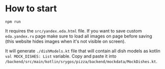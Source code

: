 # How to start

```shell
npm run
```

It requires the `src/yandex.eda.html` file. If you want to save custom `eda.yandex.ru` page make sure to load all images
on page before saving (this website hides images when it's not visible on screen).

It will generate `./dishModels.kt` file that will contain all dish models as kotlin `val MOCK_DISHES: List` variable. Copy
and paste it into `/backend/src/main/kotlin/srygos/pizza/backend/mockdata/MockDishes.kt`.
